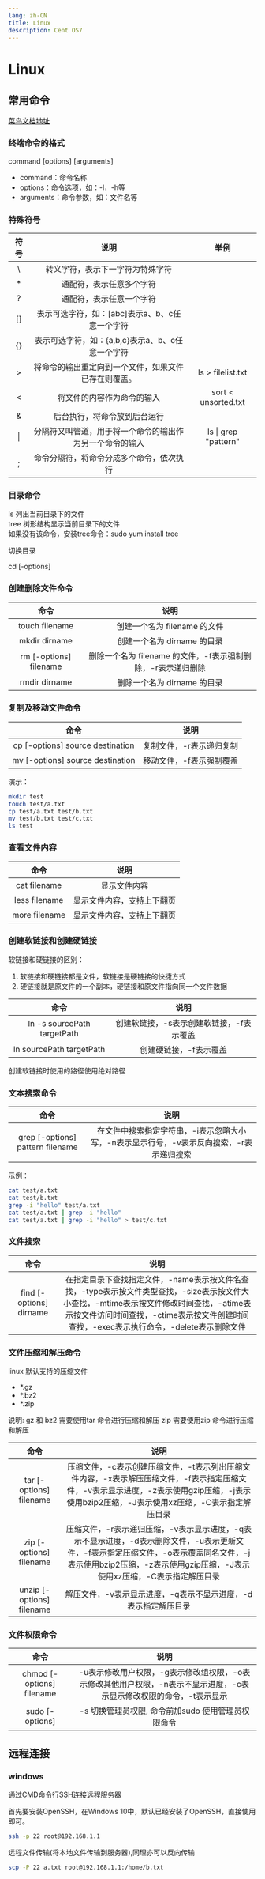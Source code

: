```yaml
---
lang: zh-CN
title: Linux
description: Cent OS7
---
```


# Linux

## 常用命令

[菜鸟文档地址](https://www.runoob.com/linux/linux-command-manual.html)

### 终端命令的格式
command [options] [arguments]  
* command：命令名称  
* options：命令选项，如：-l，-h等  
* arguments：命令参数，如：文件名等  

### 特殊符号

| 符号 | 说明 | 举例 |
| :---:|:---:| :---:|
| \ | 转义字符，表示下一字符为特殊字符 |
| * | 通配符，表示任意多个字符 |
| ? | 通配符，表示任意一个字符 |
| [] | 表示可选字符，如：[abc]表示a、b、c任意一个字符 |
| {} | 表示可选字符，如：{a,b,c}表示a、b、c任意一个字符 |
| > | 将命令的输出重定向到一个文件，如果文件已存在则覆盖。 | ls > filelist.txt |
| < | 将文件的内容作为命令的输入 | sort < unsorted.txt |
| & | 后台执行，将命令放到后台运行 |
| \| | 分隔符又叫管道，用于将一个命令的输出作为另一个命令的输入 | ls \| grep "pattern" |
| ; | 命令分隔符，将命令分成多个命令，依次执行 |


### 目录命令

 ls 列出当前目录下的文件  
 tree 树形结构显示当前目录下的文件  
 如果没有该命令，安装tree命令：sudo yum install tree

切换目录

cd [-options]

### 创建删除文件命令

| 命令 | 说明 |
| :---:|:---:|
| touch filename | 创建一个名为 filename 的文件 |
| mkdir dirname | 创建一个名为 dirname 的目录 |
| rm [-options] filename | 删除一个名为 filename 的文件，-f表示强制删除，-r表示递归删除 |
| rmdir dirname | 删除一个名为 dirname 的目录 |

### 复制及移动文件命令  

| 命令 | 说明 |
| :---:|:---:|
| cp [-options] source destination | 复制文件，-r表示递归复制 |
| mv [-options] source destination | 移动文件，-f表示强制覆盖 |

演示：
```bash
mkdir test
touch test/a.txt
cp test/a.txt test/b.txt
mv test/b.txt test/c.txt
ls test
```

### 查看文件内容

| 命令 | 说明 |
| :---:|:---:|
| cat filename | 显示文件内容 |
| less filename | 显示文件内容，支持上下翻页 |
| more filename | 显示文件内容，支持上下翻页 |

### 创建软链接和创建硬链接

软链接和硬链接的区别：
1. 软链接和硬链接都是文件，软链接是硬链接的快捷方式
2. 硬链接就是原文件的一个副本，硬链接和原文件指向同一个文件数据

| 命令 | 说明 |
| :---:|:---:|
| ln -s sourcePath targetPath | 创建软链接，-s表示创建软链接，-f表示覆盖 |
| ln sourcePath targetPath | 创建硬链接，-f表示覆盖 |

创建软链接时使用的路径使用绝对路径

### 文本搜索命令

| 命令 | 说明 |
| :---:|:---:|
| grep [-options] pattern filename | 在文件中搜索指定字符串，-i表示忽略大小写，-n表示显示行号，-v表示反向搜索，-r表示递归搜索 |

示例：
```bash
cat test/a.txt
cat test/b.txt
grep -i "hello" test/a.txt
cat test/a.txt | grep -i "hello"
cat test/a.txt | grep -i "hello" > test/c.txt
```

### 文件搜索

| 命令 | 说明 |
| :---:|:---:|
| find [-options] dirname | 在指定目录下查找指定文件，-name表示按文件名查找，-type表示按文件类型查找，-size表示按文件大小查找，-mtime表示按文件修改时间查找，-atime表示按文件访问时间查找，-ctime表示按文件创建时间查找，-exec表示执行命令，-delete表示删除文件 |

### 文件压缩和解压命令

linux 默认支持的压缩文件
 * \*.gz
 * \*.bz2
 * \*.zip  

说明:
gz 和 bz2 需要使用tar 命令进行压缩和解压
zip 需要使用zip 命令进行压缩和解压

| 命令 | 说明 |
| :---:|:---:|
| tar [-options] filename | 压缩文件，-c表示创建压缩文件，-t表示列出压缩文件内容，-x表示解压压缩文件，-f表示指定压缩文件，-v表示显示进度，-z表示使用gzip压缩，-j表示使用bzip2压缩，-J表示使用xz压缩，-C表示指定解压目录 |
| zip [-options] filename | 压缩文件，-r表示递归压缩，-v表示显示进度，-q表示不显示进度，-d表示删除文件，-u表示更新文件，-f表示指定压缩文件，-o表示覆盖同名文件，-j表示使用bzip2压缩，-z表示使用gzip压缩，-J表示使用xz压缩，-C表示指定解压目录 |
| unzip [-options] filename | 解压文件，-v表示显示进度，-q表示不显示进度，-d表示指定解压目录 |

### 文件权限命令
| 命令 | 说明 |
| :---:|:---:|
| chmod [-options] filename | -u表示修改用户权限，-g表示修改组权限，-o表示修改其他用户权限，-n表示不显示进度，-c表示显示修改权限的命令，-t表示显示 |
| sudo [-options] | -s 切换管理员权限, 命令前加sudo 使用管理员权限命令 |

## 远程连接

### windows

通过CMD命令行SSH连接远程服务器

首先要安装OpenSSH，在Windows 10中，默认已经安装了OpenSSH，直接使用即可。

```bash
ssh -p 22 root@192.168.1.1
```

远程文件传输(将本地文件传输到服务器),同理亦可以反向传输
```bash
scp -P 22 a.txt root@192.168.1.1:/home/b.txt
```
